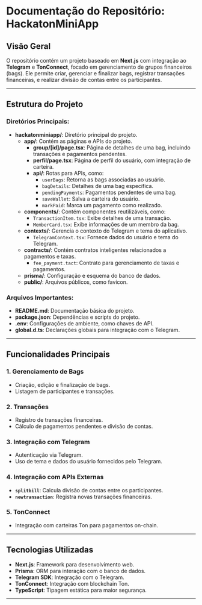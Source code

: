 # Documentação do Repositório: HackatonMiniApp

## Visão Geral
O repositório contém um projeto baseado em **Next.js** com integração ao **Telegram** e **TonConnect**, focado em gerenciamento de grupos financeiros (bags). Ele permite criar, gerenciar e finalizar bags, registrar transações financeiras, e realizar divisão de contas entre os participantes.

---

## Estrutura do Projeto

### Diretórios Principais:
- **hackatonminiapp/**: Diretório principal do projeto.
  - **app/**: Contém as páginas e APIs do projeto.
    - **group/[id]/page.tsx**: Página de detalhes de uma bag, incluindo transações e pagamentos pendentes.
    - **perfil/page.tsx**: Página de perfil do usuário, com integração de carteira.
    - **api/**: Rotas para APIs, como:
      - `userBags`: Retorna as bags associadas ao usuário.
      - `bagDetails`: Detalhes de uma bag específica.
      - `pendingPayments`: Pagamentos pendentes de uma bag.
      - `saveWallet`: Salva a carteira do usuário.
      - `markPaid`: Marca um pagamento como realizado.
  - **components/**: Contém componentes reutilizáveis, como:
    - `TransactionItem.tsx`: Exibe detalhes de uma transação.
    - `MemberCard.tsx`: Exibe informações de um membro da bag.
  - **contexts/**: Gerencia o contexto do Telegram e tema do aplicativo.
    - `TelegramContext.tsx`: Fornece dados do usuário e tema do Telegram.
  - **contracts/**: Contém contratos inteligentes relacionados a pagamentos e taxas.
    - `fee_payment.tact`: Contrato para gerenciamento de taxas e pagamentos.
  - **prisma/**: Configuração e esquema do banco de dados.
  - **public/**: Arquivos públicos, como favicon.

### Arquivos Importantes:
- **README.md**: Documentação básica do projeto.
- **package.json**: Dependências e scripts do projeto.
- **.env**: Configurações de ambiente, como chaves de API.
- **global.d.ts**: Declarações globais para integração com o Telegram.

---

## Funcionalidades Principais

### 1. **Gerenciamento de Bags**
- Criação, edição e finalização de bags.
- Listagem de participantes e transações.

### 2. **Transações**
- Registro de transações financeiras.
- Cálculo de pagamentos pendentes e divisão de contas.

### 3. **Integração com Telegram**
- Autenticação via Telegram.
- Uso de tema e dados do usuário fornecidos pelo Telegram.

### 4. **Integração com APIs Externas**
- **`splitbill`**: Calcula divisão de contas entre os participantes.
- **`newtransaction`**: Registra novas transações financeiras.

### 5. **TonConnect**
- Integração com carteiras Ton para pagamentos on-chain.

---

## Tecnologias Utilizadas
- **Next.js**: Framework para desenvolvimento web.
- **Prisma**: ORM para interação com o banco de dados.
- **Telegram SDK**: Integração com o Telegram.
- **TonConnect**: Integração com blockchain Ton.
- **TypeScript**: Tipagem estática para maior segurança.

---
